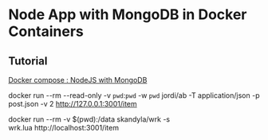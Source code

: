 # Node App with MongoDB in Docker Containers

Tutorial
---------

[Docker compose : NodeJS with MongoDB](https://www.bogotobogo.com/DevOps/Docker/Docker-Compose-Node-MongoDB.php) 


docker run --rm --read-only -v `pwd`:`pwd` -w `pwd` jordi/ab -T application/json -p post.json -v 2 http://127.0.0.1:3001/item

docker run --rm -v $(pwd):/data skandyla/wrk -s \
  wrk.lua  http://localhost:3001/item